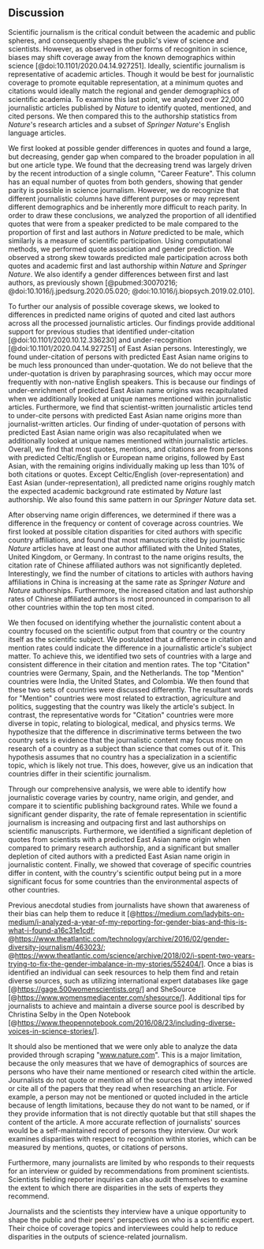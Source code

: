## Discussion
 

Scientific journalism is the critical conduit between the academic and public spheres, and consequently shapes the public's view of science and scientists.
However, as observed in other forms of recognition in science, biases may shift coverage away from the known demographics within science [@doi:10.1101/2020.04.14.927251].
Ideally, scientific journalism is representative of academic articles.
Though it would be best for journalistic coverage to promote equitable representation, at a minimum quotes and citations would ideally match the regional and gender demographics of scientific academia.
To examine this last point, we analyzed over 22,000 journalistic articles published by _Nature_ to identify quoted, mentioned, and cited persons.
We then compared this to the authorship statistics from _Nature_'s research articles and a subset of _Springer Nature_'s English language articles.

We first looked at possible gender differences in quotes and found a large, but decreasing, gender gap when compared to the broader population in all but one article type.
We found that the decreasing trend was largely driven by the recent introduction of a single column, "Career Feature".
This column has an equal number of quotes from both genders, showing that gender parity is possible in science journalism.
However, we do recognize that different journalistic columns have different purposes or may represent different demographics and be inherently more difficult to reach parity.
In order to draw these conclusions, we analyzed the proportion of all identified quotes that were from a speaker predicted to be male compared to the proportion of first and last authors in _Nature_ predicted to be male, which similarly is a measure of scientific participation.
Using computational methods, we performed quote association and gender prediction.
We observed a strong skew towards predicted male participation across both quotes and academic first and last authorship within _Nature_ and _Springer Nature_.
We also identify a gender differences between first and last authors, as previously shown [@pubmed:30070216; @doi:10.1016/j.jpedsurg.2020.05.020; @doi:10.1016/j.biopsych.2019.02.010].
 
To further our analysis of possible coverage skews, we looked to differences in predicted name origins of quoted and cited last authors across all the processed journalistic articles.
Our findings provide additional support for previous studies that identified under-citation [@doi:10.1101/2020.10.12.336230] and under-recognition [@doi:10.1101/2020.04.14.927251] of East Asian persons.
Interestingly, we found under-citation of persons with predicted East Asian name origins to be much less pronounced than under-quotation.
We do not believe that the under-quotation is driven by paraphrasing sources, which may occur more frequently with non-native English speakers.
This is because our findings of under-enrichment of predicted East Asian name origins was recapitulated when we additionally looked at unique names mentioned within journalistic articles.
Furthermore, we find that scientist-written journalistic articles tend to under-cite persons with predicted East Asian name origins more than journalist-written articles.
Our finding of under-quotation of persons with predicted East Asian name origin was also recapitulated when we additionally looked at unique names mentioned within journalistic articles.
Overall, we find that most quotes, mentions, and citations are from persons with predicted Celtic/English or European name origins, followed by East Asian, with the remaining origins individually making up less than 10% of both citations or quotes.
Except Celtic/English (over-representation) and East Asian (under-representation), all predicted name origins roughly match the expected academic background rate estimated by _Nature_ last authorship.
We also found this same pattern in our _Springer Nature_ data set.
 
After observing name origin differences, we determined if there was a difference in the frequency or content of coverage across countries.
We first looked at possible citation disparities for cited authors with specific country affiliations, and found that most manuscripts cited by journalistic _Nature_ articles have at least one author affiliated with the United States, United Kingdom, or Germany.
In contrast to the name origins results, the citation rate of Chinese affiliated authors was not significantly depleted.
Interestingly, we find the number of citations to articles with authors having affiliations in China is increasing at the same rate as _Springer Nature_ and _Nature_ authorships.
Furthermore, the increased citation and last authorship rates of Chinese affiliated authors is most pronounced in comparison to all other countries within the top ten most cited. 

We then focused on identifying whether the journalistic content about a country focused on the scientific output from that country or the country itself as the scientific subject.
We postulated that a difference in citation and mention rates could indicate the difference in a journalistic article's subject matter.
To achieve this, we identified two sets of countries with a large and consistent difference in their citation and mention rates.
The top "Citation" countries were Germany, Spain, and the Netherlands.
The top "Mention" countries were India, the United States, and Colombia.
We then found that these two sets of countries were discussed differently.
The resultant words for "Mention" countries were most related to extraction, agriculture and politics, suggesting that the country was likely the article's subject.
In contrast, the representative words for "Citation" countries were more diverse in topic, relating to biological, medical, and physics terms.
We hypothesize that the difference in discriminative terms between the two country sets is evidence that the journalistic content may focus more on research of a country as a subject than science that comes out of it.
This hypothesis assumes that no country has a specialization in a scientific topic, which is likely not true.
This does, however, give us an indication that countries differ in their scientific journalism.
 
 
Through our comprehensive analysis, we were able to identify how journalistic coverage varies by country, name origin, and gender, and compare it to scientific publishing background rates.
While we found a significant gender disparity, the rate of female representation in scientific journalism is increasing and outpacing first and last authorships on scientific manuscripts.
Furthermore, we identified a significant depletion of quotes from scientists with a predicted East Asian name origin when compared to primary research authorship, and a significant but smaller depletion of cited authors with a predicted East Asian name origin in journalistic content.
Finally, we showed that coverage of specific countries differ in content, with the country's scientific output being put in a more significant focus for some countries than the environmental aspects of other countries.

Previous anecdotal studies from journalists have shown that awareness of their bias can help them to reduce it [@https://medium.com/ladybits-on-medium/i-analyzed-a-year-of-my-reporting-for-gender-bias-and-this-is-what-i-found-a16c31e1cdf; @https://www.theatlantic.com/technology/archive/2016/02/gender-diversity-journalism/463023/; @https://www.theatlantic.com/science/archive/2018/02/i-spent-two-years-trying-to-fix-the-gender-imbalance-in-my-stories/552404/].
Once a bias is identified an individual can seek resources to help them find and retain diverse sources, such as utilizing international expert databases like gage [@https://gage.500womenscientists.org/] and SheSource [@https://www.womensmediacenter.com/shesource/].
Additional tips for journalists to achieve and maintain a diverse source pool is described by Christina Selby in the Open Notebook [@https://www.theopennotebook.com/2016/08/23/including-diverse-voices-in-science-stories/].

It should also be mentioned that we were only able to analyze the data provided through scraping "www.nature.com".
This is a major limitation, because the only measures that we have of demographics of sources are persons who have their name mentioned or research cited within the article.
Journalists do not quote or mention all of the sources that they interviewed or cite all of the papers that they read when researching an article.
For example, a person may not be mentioned or quoted included in the article because of length limitations, because they do not want to be named, or if they provide information that is not directly quotable but that still shapes the content of the article.
A more accurate reflection of journalists' sources would be a self-maintained record of persons they interview.
Our work examines disparities with respect to recognition within stories, which can be measured by mentions, quotes, or citations of persons.

Furthermore, many journalists are limited by who responds to their requests for an interview or guided by recommendations from prominent scientists.
Scientists fielding reporter inquiries can also audit themselves to examine the extent to which there are disparities in the sets of experts they recommend. 
<!-- CUT Furthermore, since news coverage is accountable to their readership, it presents the opportunity to represent scientific perspectives that are more diverse than observed in academic publishing. 
Through the use of one measure of source demographics, we have shown that gender parity can be achieved in at least one column type, as observed by the gender parity in quotes from the "Career Features" column.!-->
Journalists and the scientists they interview have a unique opportunity to shape the public and their peers' perspectives on who is a scientific expert.
Their choice of coverage topics and interviewees could help to reduce disparities in the outputs of science-related journalism.
